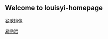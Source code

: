 ## Welcome to louisyi-homepage

[谷歌镜像](https://go.weihanli.xyz/)

[易哟喂](http://www.louisyi.top:443/)

